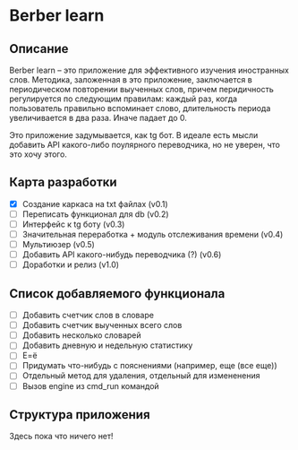 # Berber learn

## Описание
Berber learn – это приложение для эффективного изучения иностранных слов. Методика, заложенная в это приложение, заключается в периодическом повторении выученных слов, причем перидичность регулируется по следующим правилам:
каждый раз, когда пользователь правильно вспоминает слово, длительность периода увеличивается в два раза. Иначе падает до 0.

Это приложение задумывается, как tg бот. В идеале есть мысли добавить API какого-либо поулярного переводчика, но не уверен, что это хочу этого.

## Карта разработки
- [x] Создание каркаса на txt файлах (v0.1)
- [ ] Переписать функционал для db (v0.2)
- [ ] Интерфейс к tg боту (v0.3)
- [ ] Значительная переработка + модуль отслеживания времени (v0.4)
- [ ] Мультиюзер (v0.5)
- [ ] Добавить API какого-нибудь переводчика (?) (v0.6)
- [ ] Доработки и релиз (v1.0)

## Список добавляемого функционала
- [ ] Добавить счетчик слов в словаре
- [ ] Добавить счетчик выученных всего слов
- [ ] Добавить несколько словарей
- [ ] Добавить дневную и недельную статистику
- [ ] Е=ё
- [ ] Придумать что-нибудь с пояснениями (например, еще (все еще))
- [ ] Отдельный метод для удаления, отдельный для измененения
- [ ] Вызов engine из cmd_run командой

## Структура приложения
Здесь пока что ничего нет!